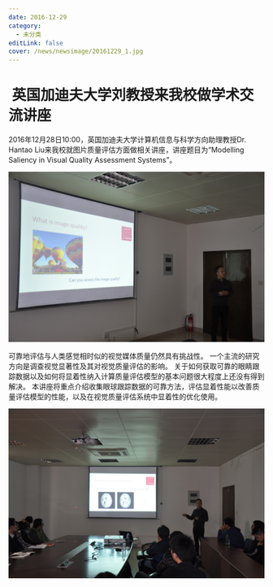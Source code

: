 ```yaml
---
date: 2016-12-29
category:
  - 未分类
editLink: false
cover: /news/newsimage/20161229_1.jpg
---
```



#  英国加迪夫大学刘教授来我校做学术交流讲座 

2016年12月28日10:00，英国加迪夫大学计算机信息与科学方向助理教授Dr. Hantao
				Liu来我校就图片质量评估方面做相关讲座，讲座题目为“Modelling Saliency in Visual Quality Assessment Systems”。
<!-- more -->


![](/news/newsimage/20161229_1.jpg)

可靠地评估与人类感觉相时似的视觉媒体质量仍然具有挑战性。 一个主流的研究方向是调查视觉显著性及其对视觉质量评估的影响。
				关于如何获取可靠的眼睛跟踪数据以及如何将显着性纳入计算质量评估模型的基本问题很大程度上还没有得到解决。
				本讲座将重点介绍收集眼球跟踪数据的可靠方法，评估显着性能以改善质量评估模型的性能，以及在视觉质量评估系统中显着性的优化使用。

![](/news/newsimage/20161229_2.jpg)